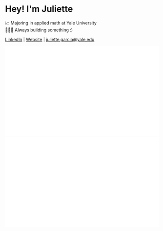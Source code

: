 # Hey! I'm Juliette 

📈 Majoring in applied math at Yale University  
👩🏽‍💻 Always building something :)  

[LinkedIn](https://www.linkedin.com/in/juliette--garcia/) | [Website](https://juliettegarcia.com/) | juliette.garcia@yale.edu 

![](https://github.com/juliette-garcia/readme-stats/blob/master/generated/languages.svg)
![](https://github.com/juliette-garcia/readme-stats/blob/master/generated/overview.svg)

<!--
**juliette-garcia/juliette-garcia** is a ✨ _special_ ✨ repository because its `README.md` (this file) appears on your GitHub profile.

Here are some ideas to get you started:

- 🔭 I’m currently working on ...
- 🌱 I’m currently learning ...
- 👯 I’m looking to collaborate on ...
- 🤔 I’m looking for help with ...
- 💬 Ask me about ...
- 📫 How to reach me: ...
- 😄 Pronouns: ...
- ⚡ Fun fact: ...
-->
